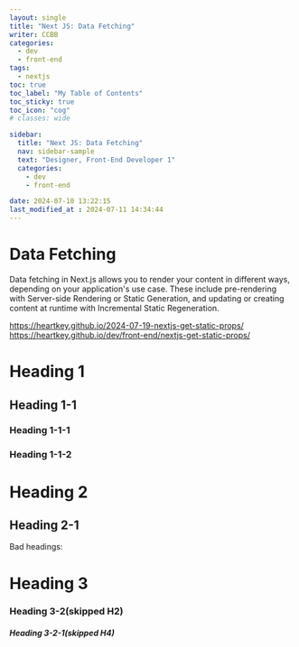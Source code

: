 ```yaml
---
layout: single
title: "Next JS: Data Fetching"
writer: CCBB
categories:
  - dev 
  - front-end
tags:
  - nextjs
toc: true
toc_label: "My Table of Contents"
toc_sticky: true
toc_icon: "cog"
# classes: wide

sidebar:
  title: "Next JS: Data Fetching"
  nav: sidebar-sample
  text: "Designer, Front-End Developer 1"
  categories:
    - dev 
    - front-end

date: 2024-07-10 13:22:15
last_modified_at : 2024-07-11 14:34:44
---
```


# Data Fetching

Data fetching in Next.js allows you to render your content in different ways, depending on your application's use case. 
These include pre-rendering with Server-side Rendering or Static Generation, and updating or creating content at runtime with Incremental Static Regeneration.


https://heartkey.github.io/2024-07-19-nextjs-get-static-props/
https://heartkey.github.io/dev/front-end/nextjs-get-static-props/

# Heading 1
## Heading 1-1
### Heading 1-1-1
### Heading 1-1-2
# Heading 2
## Heading 2-1

Bad headings:

# Heading 3
### Heading 3-2(skipped H2)
##### Heading 3-2-1(skipped H4)